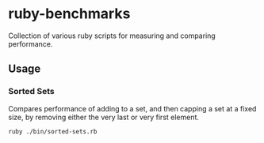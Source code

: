# ruby-benchmarks

Collection of various ruby scripts for measuring and comparing performance.

## Usage

### Sorted Sets

Compares performance of adding to a set, and then capping a set at a fixed size, by removing either the very last or very first element.

```bash
ruby ./bin/sorted-sets.rb
```
